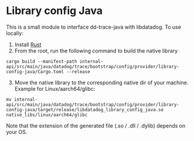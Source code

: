 # Library config Java
This is a small module to interface dd-trace-java with libdatadog. To use locally:

1. Install [Rust](https://www.rust-lang.org/tools/install) 
2. From the root, run the following command to build the native library
```
cargo build --manifest-path internal-api/src/main/java/datadog/trace/bootstrap/config/provider/library-config-java/Cargo.toml --release
```
3. Move the native library to the corresponding native dir of your machine. Example for Linux/aarch64/glibc:
```
mv internal-api/src/main/java/datadog/trace/bootstrap/config/provider/library-config-java/target/release/libdatadog_library_config_java.so native_libs/linux/aarch64/glibc
```

Note that the extension of the generated file (.so / .dll / .dylib) depends on your OS.
